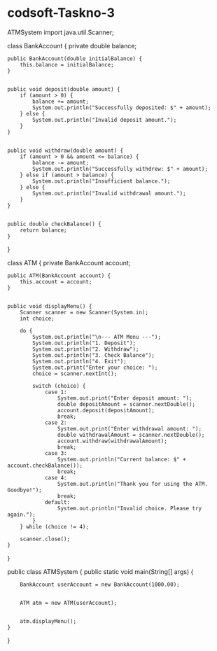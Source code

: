 # codsoft-Taskno-3
ATMSystem
import java.util.Scanner;



  class BankAccount {
    private double balance;

    public BankAccount(double initialBalance) {
        this.balance = initialBalance;
    }

    
    public void deposit(double amount) {
        if (amount > 0) {
            balance += amount;
            System.out.println("Successfully deposited: $" + amount);
        } else {
            System.out.println("Invalid deposit amount.");
        }
    }

    
    public void withdraw(double amount) {
        if (amount > 0 && amount <= balance) {
            balance -= amount;
            System.out.println("Successfully withdrew: $" + amount);
        } else if (amount > balance) {
            System.out.println("Insufficient balance.");
        } else {
            System.out.println("Invalid withdrawal amount.");
        }
    }

    
    public double checkBalance() {
        return balance;
    }
}


class ATM {
    private BankAccount account;

    public ATM(BankAccount account) {
        this.account = account;
    }

    
    public void displayMenu() {
        Scanner scanner = new Scanner(System.in);
        int choice;

        do {
            System.out.println("\n--- ATM Menu ---");
            System.out.println("1. Deposit");
            System.out.println("2. Withdraw");
            System.out.println("3. Check Balance");
            System.out.println("4. Exit");
            System.out.print("Enter your choice: ");
            choice = scanner.nextInt();

            switch (choice) {
                case 1:
                    System.out.print("Enter deposit amount: ");
                    double depositAmount = scanner.nextDouble();
                    account.deposit(depositAmount);
                    break;
                case 2:
                    System.out.print("Enter withdrawal amount: ");
                    double withdrawalAmount = scanner.nextDouble();
                    account.withdraw(withdrawalAmount);
                    break;
                case 3:
                    System.out.println("Current balance: $" + account.checkBalance());
                    break;
                case 4:
                    System.out.println("Thank you for using the ATM. Goodbye!");
                    break;
                default:
                    System.out.println("Invalid choice. Please try again.");
            }
        } while (choice != 4);

        scanner.close();
    }
}


public class ATMSystem {
    public static void main(String[] args) {
        
        BankAccount userAccount = new BankAccount(1000.00);

        
        ATM atm = new ATM(userAccount);

        
        atm.displayMenu();
    }
}


